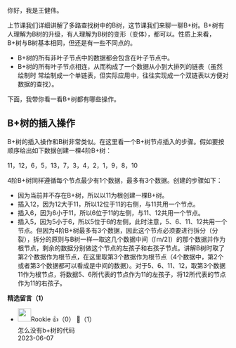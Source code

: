 你好，我是王健伟。

上节课我们详细讲解了多路查找树中的B树，这节课我们来聊一聊B+树。B+树有人理解为B树的升级，有人理解为B树的变形（变体），都可以。性质上来看，B+树与B树基本相同，但还是有一些不同点的。

- B+树的所有非叶子节点中的数据都会包含在叶子节点中。
- B+树的所有叶子节点相连，从而构成了一个数据从小到大排列的链表（虽然绘制时 常绘制成一个单链表，但实际应用中，往往实现成一个双链表以方便对数据的查找）。

下面，我带你看一看B+树都有哪些操作。

## B+树的插入操作

B+树的插入操作和B树非常类似。在这里看一个B+树节点插入的步骤。假如要按顺序给出如下数据创建一棵4阶B+树：

11，12，6，5，13，7，3，4，2，1，9，8，10

4阶B+树同样遵循每个节点最少有1个数据，最多有3个数据。创建的步骤如下：

- 因为当前并不存在B+树，所以以11为根创建一棵B+树。
- 插入12，因为12大于11，所以12位于11的右侧，与11共用一个节点。
- 插入6，因为6小于11，所以6位于11的左侧，与11、12共用一个节点。
- 插入5，因为5小于6，所以5位于6的左侧，此时注意，5、6、11、12共用一个节点。但因为4阶B+树最多有3个数据，因此这个节点必须要进行拆分（分裂），拆分的原则与B树一样—取这几个数据中间（⌈m/2⌉）的那个数据并作为根节点，剩余的数据分别做这个节点的左孩子和右孩子节点。讲解B树时取了第2个数据作为根节点，在这里取第3个数据作为根节点（4个数据中，第2个或者第3个数据都可以看成是中间的数据）。对于5、6、11、12，取第3个数据11作为根节点，将数据5、6所代表的节点作为11的左孩子，将12所代表的节点作为11的右孩子。
<div><strong>精选留言（1）</strong></div><ul>
<li><img src="https://thirdwx.qlogo.cn/mmopen/vi_32/RlicerWoHS9ehER1qNz2SHuI1IK52jxd7FwUEYfsXibCHpUVdJpzmUsibibbTBdL4eic15rBZkevgXeackZ2GcgE70w/132" width="30px"><span>Rookie</span> 👍（0） 💬（1）<div>怎么没有b+树的代码</div>2023-06-07</li><br/>
</ul>